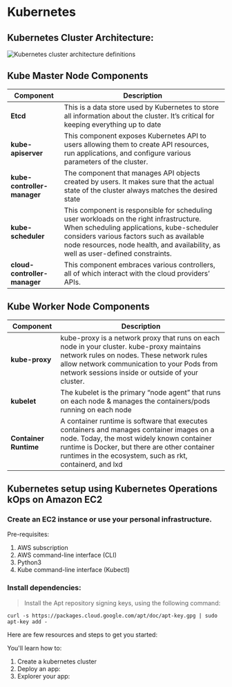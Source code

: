 
# Kubernetes

## Kubernetes Cluster Architecture: ##

![Kubernetes cluster architecture definitions](https://kubernetes.io/images/docs/kubernetes-cluster-architecture.svg)

## Kube Master Node Components ##

| Component | Description |
| --------- | ----------- |
| **Etcd** | This is a data store used by Kubernetes to store all information about the cluster. It’s critical for keeping everything up to date |
| **kube-apiserver** | This component exposes Kubernetes API to users allowing them to create API resources, run applications, and configure various parameters of the cluster.|
| **kube-controller-manager** | The component that manages API objects created by users. It makes sure that the actual state of the cluster always matches the desired state |
| **kube-scheduler** | This component is responsible for scheduling user workloads on the right infrastructure. When scheduling applications, kube-scheduler considers various factors such as available node resources, node health, and availability, as well as user-defined constraints.|
| **cloud-controller-manager** | This component embraces various controllers, all of which interact with the cloud providers’ APIs.|


## Kube Worker Node Components ##

| Component | Description |
| --------- | ----------- |
| **kube-proxy** | kube-proxy is a network proxy that runs on each node in your cluster. kube-proxy maintains network rules on nodes. These network rules allow network communication to your Pods from network sessions inside or outside of your cluster. |
| **kubelet** | The kubelet is the primary “node agent” that runs on each node & manages the containers/pods running on each node |
| **Container Runtime** | A container runtime is software that executes containers and manages container images on a node. Today, the most widely known container runtime is Docker, but there are other container runtimes in the ecosystem, such as rkt, containerd, and lxd |



## Kubernetes setup using Kubernetes Operations kOps on Amazon EC2 ##

### Create an EC2 instance or use your personal infrastructure. ###

Pre-requisites:

1. AWS subscription
2. AWS command-line interface (CLI)
3. Python3
4. Kube command-line interface (Kubectl)

### Install dependencies: ###

> Install the Apt repository signing keys, using the following command:
>
```
curl -s https://packages.cloud.google.com/apt/doc/apt-key.gpg | sudo apt-key add -
```
>

Here are few resources and steps to get you started:

You'll learn how to:

1. Create a kubernetes cluster
2. Deploy an app:
3. Explorer your app:

